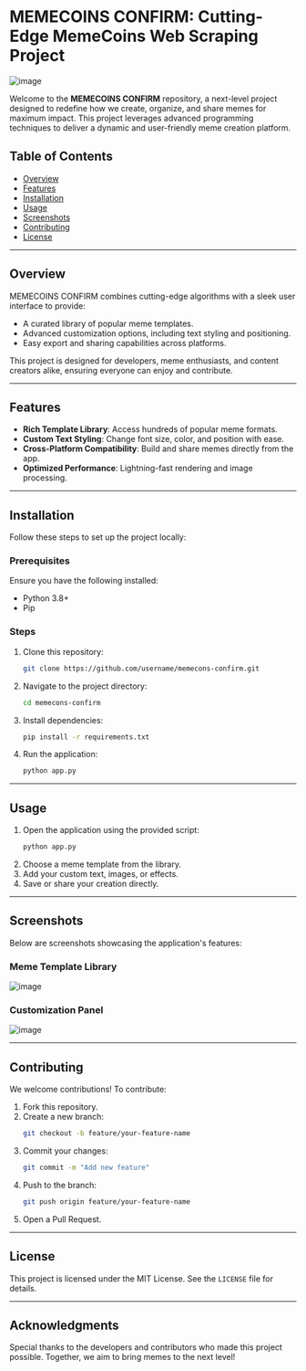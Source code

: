# MEMECOINS CONFIRM: Cutting-Edge MemeCoins Web Scraping Project
![image](https://github.com/user-attachments/assets/38e8e357-c06b-47d0-93cb-d07bc412aee9)


Welcome to the **MEMECOINS CONFIRM** repository, a next-level project designed to redefine how we create, organize, and share memes for maximum impact. This project leverages advanced programming techniques to deliver a dynamic and user-friendly meme creation platform.

## Table of Contents
- [Overview](#overview)
- [Features](#features)
- [Installation](#installation)
- [Usage](#usage)
- [Screenshots](#screenshots)
- [Contributing](#contributing)
- [License](#license)

---

## Overview
MEMECOINS CONFIRM combines cutting-edge algorithms with a sleek user interface to provide:

- A curated library of popular meme templates.
- Advanced customization options, including text styling and positioning.
- Easy export and sharing capabilities across platforms.

This project is designed for developers, meme enthusiasts, and content creators alike, ensuring everyone can enjoy and contribute.

---

## Features
- **Rich Template Library**: Access hundreds of popular meme formats.
- **Custom Text Styling**: Change font size, color, and position with ease.
- **Cross-Platform Compatibility**: Build and share memes directly from the app.
- **Optimized Performance**: Lightning-fast rendering and image processing.

---

## Installation
Follow these steps to set up the project locally:

### Prerequisites
Ensure you have the following installed:
- Python 3.8+
- Pip

### Steps
1. Clone this repository:
   ```bash
   git clone https://github.com/username/memecons-confirm.git
   ```
2. Navigate to the project directory:
   ```bash
   cd memecons-confirm
   ```
3. Install dependencies:
   ```bash
   pip install -r requirements.txt
   ```
4. Run the application:
   ```bash
   python app.py
   ```

---

## Usage

1. Open the application using the provided script:
   ```bash
   python app.py
   ```
2. Choose a meme template from the library.
3. Add your custom text, images, or effects.
4. Save or share your creation directly.

---

## Screenshots
Below are screenshots showcasing the application's features:

### Meme Template Library
![image](https://github.com/user-attachments/assets/a7d67690-6265-4381-b377-50033b000b0b)


### Customization Panel
![image](https://github.com/user-attachments/assets/b63b5f11-3e3c-4768-a4c8-48effee83506)


---

## Contributing
We welcome contributions! To contribute:
1. Fork this repository.
2. Create a new branch:
   ```bash
   git checkout -b feature/your-feature-name
   ```
3. Commit your changes:
   ```bash
   git commit -m "Add new feature"
   ```
4. Push to the branch:
   ```bash
   git push origin feature/your-feature-name
   ```
5. Open a Pull Request.

---

## License
This project is licensed under the MIT License. See the `LICENSE` file for details.

---

## Acknowledgments
Special thanks to the developers and contributors who made this project possible. Together, we aim to bring memes to the next level!
